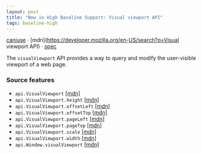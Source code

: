 ```yaml
---
layout: post
title: "New in High Baseline Support: Visual viewport API"
tags: baseline-high
---
```


[caniuse](https://caniuse.com/?search=visual-viewport) · [mdn](https://developer.mozilla.org/en-US/search?q=Visual viewport API) · [spec](https://drafts.csswg.org/cssom-view-1/#visualViewport)

The `visualViewport` API provides a way to query and modify the user-visible viewport of a web page.

### Source features

- ``api.VisualViewport`` [[mdn]](https://developer.mozilla.org/en-US/search?q=api.VisualViewport)
- ``api.VisualViewport.height`` [[mdn]](https://developer.mozilla.org/en-US/search?q=api.VisualViewport.height)
- ``api.VisualViewport.offsetLeft`` [[mdn]](https://developer.mozilla.org/en-US/search?q=api.VisualViewport.offsetLeft)
- ``api.VisualViewport.offsetTop`` [[mdn]](https://developer.mozilla.org/en-US/search?q=api.VisualViewport.offsetTop)
- ``api.VisualViewport.pageLeft`` [[mdn]](https://developer.mozilla.org/en-US/search?q=api.VisualViewport.pageLeft)
- ``api.VisualViewport.pageTop`` [[mdn]](https://developer.mozilla.org/en-US/search?q=api.VisualViewport.pageTop)
- ``api.VisualViewport.scale`` [[mdn]](https://developer.mozilla.org/en-US/search?q=api.VisualViewport.scale)
- ``api.VisualViewport.width`` [[mdn]](https://developer.mozilla.org/en-US/search?q=api.VisualViewport.width)
- ``api.Window.visualViewport`` [[mdn]](https://developer.mozilla.org/en-US/search?q=api.Window.visualViewport)
